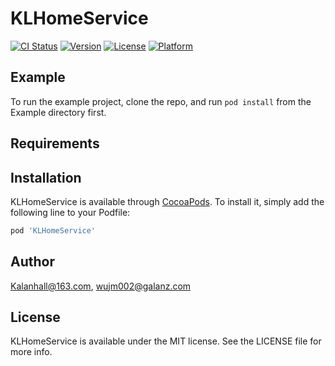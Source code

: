 # KLHomeService

[![CI Status](https://img.shields.io/travis/Kalanhall@163.com/KLHomeService.svg?style=flat)](https://travis-ci.org/Kalanhall@163.com/KLHomeService)
[![Version](https://img.shields.io/cocoapods/v/KLHomeService.svg?style=flat)](https://cocoapods.org/pods/KLHomeService)
[![License](https://img.shields.io/cocoapods/l/KLHomeService.svg?style=flat)](https://cocoapods.org/pods/KLHomeService)
[![Platform](https://img.shields.io/cocoapods/p/KLHomeService.svg?style=flat)](https://cocoapods.org/pods/KLHomeService)

## Example

To run the example project, clone the repo, and run `pod install` from the Example directory first.

## Requirements

## Installation

KLHomeService is available through [CocoaPods](https://cocoapods.org). To install
it, simply add the following line to your Podfile:

```ruby
pod 'KLHomeService'
```

## Author

Kalanhall@163.com, wujm002@galanz.com

## License

KLHomeService is available under the MIT license. See the LICENSE file for more info.
